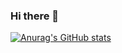 ### Hi there 👋

[![Anurag's GitHub stats](https://github-readme-stats.vercel.app/api?username=PrincesseVoiture)](https://github.com/anuraghazra/github-readme-stats)

<!--
**PrincesseVoiture/PrincesseVoiture** is a ✨ _special_ ✨ repository because its `README.md` (this file) appears on your GitHub profile.

Here are some ideas to get you started:

- 🔭 I’m currently working on ...
- 🌱 I’m currently learning ...
- 👯 I’m looking to collaborate on ...
- 🤔 I’m looking for help with ...
- 💬 Ask me about ...
- 📫 How to reach me: ...
- 😄 Pronouns: ...
- ⚡ Fun fact: ...
-->
